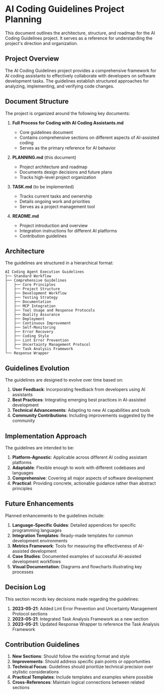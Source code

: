 # AI Coding Guidelines Project Planning

This document outlines the architecture, structure, and roadmap for the AI Coding Guidelines project. It serves as a reference for understanding the project's direction and organization.

## Project Overview

The AI Coding Guidelines project provides a comprehensive framework for AI coding assistants to effectively collaborate with developers on software development tasks. The guidelines establish structured approaches for analyzing, implementing, and verifying code changes.

## Document Structure

The project is organized around the following key documents:

1. **Full Process for Coding with AI Coding Assistants.md**
   - Core guidelines document
   - Contains comprehensive sections on different aspects of AI-assisted coding
   - Serves as the primary reference for AI behavior

2. **PLANNING.md** (this document)
   - Project architecture and roadmap
   - Documents design decisions and future plans
   - Tracks high-level project organization

3. **TASK.md** (to be implemented)
   - Tracks current tasks and ownership
   - Details ongoing work and priorities
   - Serves as a project management tool

4. **README.md**
   - Project introduction and overview
   - Integration instructions for different AI platforms
   - Contribution guidelines

## Architecture

The guidelines are structured in a hierarchical format:

```
AI Coding Agent Execution Guidelines
├── Standard Workflow
├── Comprehensive Guidelines
│   ├── Core Principles
│   ├── Project Structure
│   ├── Development Workflow
│   ├── Testing Strategy
│   ├── Documentation
│   ├── MCP Integration
│   ├── Tool Usage and Response Protocols
│   ├── Quality Assurance
│   ├── Deployment
│   ├── Continuous Improvement
│   ├── Self-Monitoring
│   ├── Error Recovery
│   ├── Coding Style
│   ├── Lint Error Prevention
│   ├── Uncertainty Management Protocol
│   └── Task Analysis Framework
└── Response Wrapper
```

## Guidelines Evolution

The guidelines are designed to evolve over time based on:

1. **User Feedback**: Incorporating feedback from developers using AI assistants
2. **Best Practices**: Integrating emerging best practices in AI-assisted development
3. **Technical Advancements**: Adapting to new AI capabilities and tools
4. **Community Contributions**: Including improvements suggested by the community

## Implementation Approach

The guidelines are intended to be:

1. **Platform-Agnostic**: Applicable across different AI coding assistant platforms
2. **Adaptable**: Flexible enough to work with different codebases and languages
3. **Comprehensive**: Covering all major aspects of software development
4. **Practical**: Providing concrete, actionable guidance rather than abstract principles

## Future Enhancements

Planned enhancements to the guidelines include:

1. **Language-Specific Guides**: Detailed appendices for specific programming languages
2. **Integration Templates**: Ready-made templates for common development environments
3. **Metrics Framework**: Tools for measuring the effectiveness of AI-assisted development
4. **Case Studies**: Documented examples of successful AI-assisted development workflows
5. **Visual Documentation**: Diagrams and flowcharts illustrating key processes

## Decision Log

This section records key decisions made regarding the guidelines:

1. **2023-05-21**: Added Lint Error Prevention and Uncertainty Management Protocol sections
2. **2023-05-21**: Integrated Task Analysis Framework as a new section
3. **2023-05-21**: Updated Response Wrapper to reference the Task Analysis Framework

## Contribution Guidelines

1. **New Sections**: Should follow the existing format and style
2. **Improvements**: Should address specific pain points or opportunities
3. **Technical Focus**: Guidelines should prioritize technical precision over stylistic considerations
4. **Practical Templates**: Include templates and examples where possible
5. **Cross-References**: Maintain logical connections between related sections